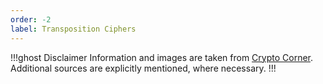 ```yaml
---
order: -2
label: Transposition Ciphers
---
```


!!!ghost Disclaimer
Information and images are taken from [Crypto Corner](https://crypto.interactive-maths.com/). Additional sources are explicitly mentioned, where necessary.
!!!